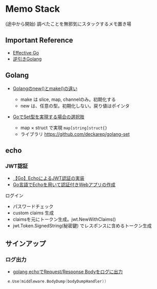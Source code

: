 # Memo Stack

(途中から開始)
調べたことを無邪気にスタックするメモ置き場

## Important Reference

- [Effective Go](https://go.dev/doc/effective_go)
- [逆引きGolang](https://ashitani.jp/golangtips/index.html)

## Golang

- [Golangのnew()とmake()の違い](https://cipepser.hatenablog.com/entry/go-new-make)
  - make は slice, map, channelのみ。初期化する
  - new は、任意の型。初期化しない。戻り値はポインタ

- [GoでSet型を実現する場合の選択肢](https://kitakitabauer.hatenablog.com/entry/2017/04/04/204701)
  - map × struct で実現 `map[string]struct{}`
  - ライブラリ  https://github.com/deckarep/golang-set


## echo
### JWT認証


- [【Go】EchoによるJWT認証の実装](https://log.include.co.jp/2021/02/03/golang_5/)
- [Go言語でEchoを用いて認証付きWebアプリの作成](https://qiita.com/x-color/items/24ff2491751f55e866cf)

ログイン
- パスワードチェック
- custom claims 生成
- claimsを元にトークン生成。jwt.NewWithClaims()
- jwt.Token.SignedString(秘密鍵) でレスポンスに含めるトークン生成

サインアップ
- 

### ログ出力

- [golang echoでRequest/Response Bodyをログに出力](https://qiita.com/fushikky/items/d53b9abcf6fb49c07eda)

```go
 e.Use(middleware.BodyDump(bodyDumpHandler))
```
